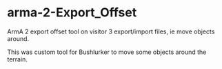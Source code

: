 # arma-2-Export_Offset

ArmA 2 export offset tool on visitor 3 export/import files, ie move objects around.

This was custom tool for Bushlurker to move some objects around the terrain.
